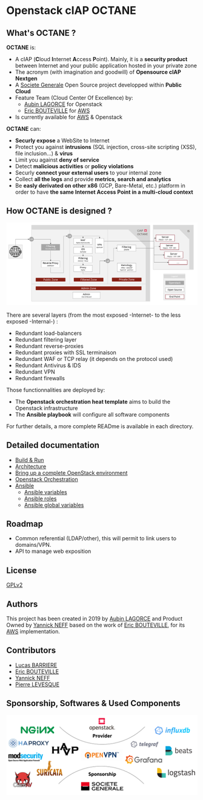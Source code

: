 # Openstack cIAP OCTANE

## What's OCTANE ?

**OCTANE** is:

* A cIAP (**C**loud **I**nternet **A**ccess **P**oint). Mainly, it is a **security product** between Internet and your public application hosted in your private zone
* The acronym (with imagination and goodwill) of **Opensource cIAP Nextgen**
* A [Societe Generale](https://www.societegenerale.com) Open Source project developped within **Public Cloud**
* Feature Team (Cloud Center Of Excellence) by:
    * [Aubin LAGORCE](https://github.com/AubSs) for Openstack
    * [Eric BOUTEVILLE](https://github.com/qrn77) for [AWS](https://github.com/societe-generale/OCTANE)
* Is currently available for [AWS](https://github.com/societe-generale/OCTANE) & Openstack

**OCTANE** can:

* **Securly expose** a WebSite to Internet
* Protect you against **intrusions** (SQL injection, cross-site scripting (XSS), file inclusion...) & **virus**
* Limit you against **deny of service**
* Detect **malicious activities** or **policy violations**
* Securly **connect your external users** to your internal zone
* Collect **all the logs** and provide **metrics, search and analytics**
* Be **easly derivated on other x86** (GCP, Bare-Metal, etc.) platform in order to have **the same Internet Access Point in a multi-cloud context**


## How OCTANE is designed ?

[![ARCHITECTURE](docs/architecture.png)]()

There are several layers (from the most exposed -Internet- to the less exposed -Internal-) :

* Redundant load-balancers
* Redundant filtering layer
* Redundant reverse-proxies
* Redundant proxies with SSL terminaison
* Redundant WAF or TCP relay (it depends on the protocol used)
* Redundant Antivirus & IDS
* Redundant VPN
* Redundant firewalls

Those functionnalities are deployed by:
* The **Openstack orchestration heat template** aims to build the Openstack infrastructure
* The **Ansible playbook** will configure all software components

For further details, a more complete READme is available in each directory.


## Detailed documentation

* [Build & Run](docs/README.md "Build & Run")
* [Architecture](docs/architecture.md "Architecture")
* [Bring up a complete OpenStack environment](openstack/README.md "Bring up a complete OpenStack environment")
* [Openstack Orchestration](heat/README.md "Openstack Orchestration")
* [Ansible](ansible/README.md "Ansible")
    * [Ansible variables](ansible/vars/README.md "Ansible variables")
    * [Ansible roles](ansible/roles/README.md "Ansible roles")
    * [Ansible global variables](ansible/group_vars/README.md "Ansible global variables")


## Roadmap

* Common referential (LDAP/other), this will permit to link users to domains/VPN.
* API to manage web exposition


## License

[GPLv2](https://www.gnu.org/licenses/old-licenses/gpl-2.0.en.html)


## Authors

This project has been created in 2019 by [Aubin LAGORCE](https://github.com/AubSs) and Product Owned by [Yannick NEFF](https://github.com/yannickneff) based on the work of [Eric BOUTEVILLE](https://github.com/qrn77), for its [AWS](https://github.com/societe-generale/OCTANE) implementation.


## Contributors

* [Lucas BARRIERE](https://github.com/urluba)
* [Eric BOUTEVILLE](https://github.com/qrn77)
* [Yannick NEFF](https://github.com/yannickneff)
* [Pierre LEVESQUE](https://github.com/PierreLev74)


## Sponsorship, Softwares & Used Components

[![Sponsorship, Softwares & Used Components](docs/softwares.png)]()
